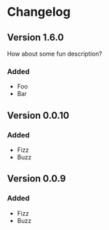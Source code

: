 # Changelog

## Version 1.6.0

How about some fun description?

### Added
- Foo
- Bar

## Version 0.0.10

### Added
- Fizz
- Buzz

## Version 0.0.9

### Added
- Fizz
- Buzz

